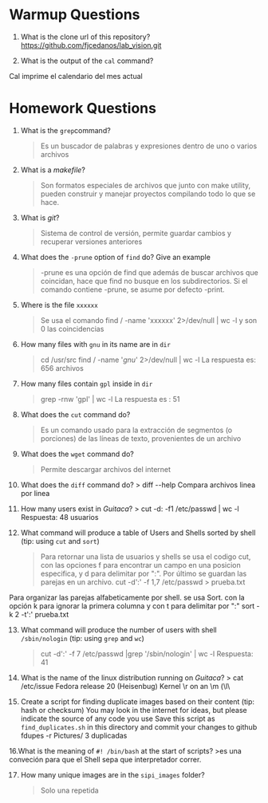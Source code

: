 # Warmup Questions

1.  What is the clone url of this repository?
      https://github.com/fjcedanos/lab_vision.git

2.  What is the output of the ``cal`` command?

Cal imprime el calendario del mes actual


# Homework Questions

1.  What is the ``grep``command?
    >   Es un buscador de palabras y expresiones dentro de uno o varios archivos 

2.  What is a *makefile*?
    >   Son formatos especiales de archivos que junto con make utility, pueden construir y manejar proyectos compilando todo lo que se hace.

3.  What is *git*?
    >   Sistema de control de versión, permite guardar cambios y recuperar versiones anteriores

4.  What does the ``-prune`` option of ``find`` do? Give an example
    >    -prune es una opción de find que además de buscar  archivos que coincidan, hace que find no busque en los subdirectorios. Si el comando contiene -prune, se asume por defecto -print.


5.  Where is the file ``xxxxxx``
    >   Se usa el comando find / -name 'xxxxxx' 2>/dev/null | wc -l y son 0 las coincidencias

6.  How many files with ``gnu`` in its name are in ``dir``
    > cd /usr/src
     find / -name '*gnu*' 2>/dev/null | wc -l 
La respuesta es: 656 archivos

7.  How many files contain ``gpl`` inside in ``dir``
    >   grep -rnw 'gpl' | wc -l
La respuesta es : 51


8.  What does the ``cut`` command do?
    >   Es un comando usado para la extracción de segmentos (o porciones) de las líneas de texto, provenientes de un archivo 

9.  What does the ``wget`` command do?
    >   Permite descargar archivos del internet

10.  What does the ``diff`` command do?
    >  diff --help
Compara archivos linea por linea 

11.  How many users exist in *Guitaca*?
    >   cut -d: -f1 /etc/passwd | wc -l
    Respuesta: 48 usuarios 

12. What command will produce a table of Users and Shells sorted by shell (tip: using ``cut`` and ``sort``)
    >  Para retornar una lista de usuarios y shells se usa el codigo cut, con las opciones f para encontrar un campo en una posicion especifica, y d para delimitar por ":". Por último se guardan las parejas en un archivo.
cut -d':' -f 1,7 /etc/passwd > prueba.txt

Para organizar las parejas alfabeticamente por shell. se usa Sort.  con la opción k para ignorar la primera columna y con t para delimitar por ":"
sort -k 2 -t':' prueba.txt


13. What command will produce the number of users with shell ``/sbin/nologin`` (tip: using ``grep`` and ``wc``)
    >   cut -d':' -f 7 /etc/passwd |grep '/sbin/nologin' | wc -l
Respuesta: 41

14.  What is the name of the linux distribution running on *Guitaca*?
    >   cat /etc/issue
    Fedora release 20 (Heisenbug) 
Kernel \r on an \m (\l\

15. Create a script for finding duplicate images based on their content (tip: hash or checksum)
    You may look in the internet for ideas, but please indicate the source of any code you use
    Save this script as ``find_duplicates.sh`` in this directory and commit your changes to github
fdupes -r Pictures/
3 duplicadas


16.What is the meaning of ``#! /bin/bash`` at the start of scripts?
    >es una conveción para que el Shell sepa que interpretador correr.

17. How many unique images are in the ``sipi_images`` folder?
    >   Solo una repetida   
    
